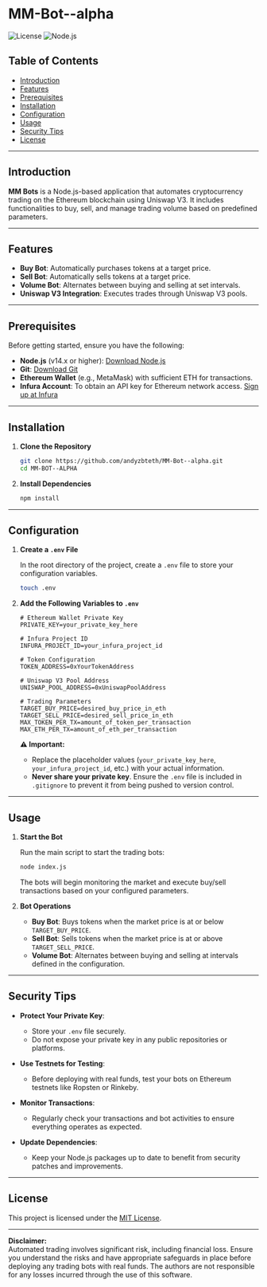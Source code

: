 # MM-Bot--alpha

![License](https://img.shields.io/badge/license-MIT-blue.svg) ![Node.js](https://img.shields.io/badge/node.js-v14.0.0-green.svg)

## Table of Contents

- [Introduction](#introduction)
- [Features](#features)
- [Prerequisites](#prerequisites)
- [Installation](#installation)
- [Configuration](#configuration)
- [Usage](#usage)
- [Security Tips](#security-tips)
- [License](#license)

---

## Introduction

**MM Bots** is a Node.js-based application that automates cryptocurrency trading on the Ethereum blockchain using Uniswap V3. It includes functionalities to buy, sell, and manage trading volume based on predefined parameters.

---

## Features

- **Buy Bot**: Automatically purchases tokens at a target price.
- **Sell Bot**: Automatically sells tokens at a target price.
- **Volume Bot**: Alternates between buying and selling at set intervals.
- **Uniswap V3 Integration**: Executes trades through Uniswap V3 pools.

---

## Prerequisites

Before getting started, ensure you have the following:

- **Node.js** (v14.x or higher): [Download Node.js](https://nodejs.org/)
- **Git**: [Download Git](https://git-scm.com/downloads)
- **Ethereum Wallet** (e.g., MetaMask) with sufficient ETH for transactions.
- **Infura Account**: To obtain an API key for Ethereum network access. [Sign up at Infura](https://infura.io/)

---

## Installation

1. **Clone the Repository**

   ```bash
   git clone https://github.com/andyzbteth/MM-Bot--alpha.git
   cd MM-BOT--ALPHA
   ```

2. **Install Dependencies**

   ```bash
   npm install
   ```

---

## Configuration

1. **Create a `.env` File**

   In the root directory of the project, create a `.env` file to store your configuration variables.

   ```bash
   touch .env
   ```

2. **Add the Following Variables to `.env`**

   ```env
   # Ethereum Wallet Private Key
   PRIVATE_KEY=your_private_key_here

   # Infura Project ID
   INFURA_PROJECT_ID=your_infura_project_id

   # Token Configuration
   TOKEN_ADDRESS=0xYourTokenAddress

   # Uniswap V3 Pool Address
   UNISWAP_POOL_ADDRESS=0xUniswapPoolAddress

   # Trading Parameters
   TARGET_BUY_PRICE=desired_buy_price_in_eth
   TARGET_SELL_PRICE=desired_sell_price_in_eth
   MAX_TOKEN_PER_TX=amount_of_token_per_transaction
   MAX_ETH_PER_TX=amount_of_eth_per_transaction
   ```

   **⚠️ Important:** 
   - Replace the placeholder values (`your_private_key_here`, `your_infura_project_id`, etc.) with your actual information.
   - **Never share your private key**. Ensure the `.env` file is included in `.gitignore` to prevent it from being pushed to version control.

---

## Usage

1. **Start the Bot**

   Run the main script to start the trading bots:

   ```bash
   node index.js
   ```

   The bots will begin monitoring the market and execute buy/sell transactions based on your configured parameters.

2. **Bot Operations**

   - **Buy Bot**: Buys tokens when the market price is at or below `TARGET_BUY_PRICE`.
   - **Sell Bot**: Sells tokens when the market price is at or above `TARGET_SELL_PRICE`.
   - **Volume Bot**: Alternates between buying and selling at intervals defined in the configuration.

---

## Security Tips

- **Protect Your Private Key**: 
  - Store your `.env` file securely.
  - Do not expose your private key in any public repositories or platforms.

- **Use Testnets for Testing**:
  - Before deploying with real funds, test your bots on Ethereum testnets like Ropsten or Rinkeby.

- **Monitor Transactions**:
  - Regularly check your transactions and bot activities to ensure everything operates as expected.

- **Update Dependencies**:
  - Keep your Node.js packages up to date to benefit from security patches and improvements.

---

## License

This project is licensed under the [MIT License](LICENSE).

---

**Disclaimer:**  
Automated trading involves significant risk, including financial loss. Ensure you understand the risks and have appropriate safeguards in place before deploying any trading bots with real funds. The authors are not responsible for any losses incurred through the use of this software.
